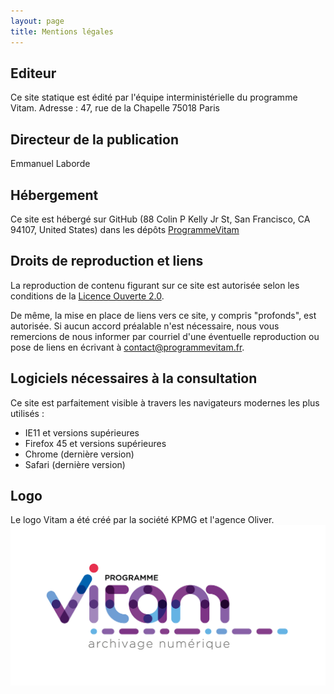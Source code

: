```yaml
---
layout: page
title: Mentions légales
---
```

## Editeur
Ce site statique est édité par l'équipe interministérielle du programme Vitam.
Adresse :
47, rue de la Chapelle 75018 Paris
 
## Directeur de la publication 
Emmanuel Laborde
 
## Hébergement
Ce site est hébergé sur GitHub (88 Colin P Kelly Jr St, San Francisco, CA 94107, United States) dans les dépôts [ProgrammeVitam](https://github.com/ProgrammeVitam)

## Droits de reproduction et liens
La reproduction de contenu figurant sur ce site est autorisée selon les conditions de la [Licence Ouverte 2.0](https://www.etalab.gouv.fr/wp-content/uploads/2017/04/ETALAB-Licence-Ouverte-v2.0.pdf).

De même, la mise en place de liens vers ce site, y compris "profonds", est autorisée.
Si aucun accord préalable n'est nécessaire, nous vous remercions de nous informer par courriel d'une éventuelle reproduction ou pose de liens en écrivant 
à [contact@programmevitam.fr](mailto:contact@programmevitam.fr).
 
## Logiciels nécessaires à la consultation
Ce site est parfaitement visible à travers les navigateurs modernes les plus utilisés :

* IE11 et versions supérieures
* Firefox 45 et versions supérieures
* Chrome (dernière version)
* Safari (dernière version)

## Logo
Le logo Vitam a été créé par la société KPMG et l'agence Oliver.
![alt text](/public/images/LogoV2.jpg)
